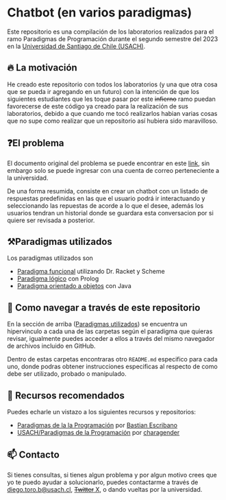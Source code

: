 # Chatbot (en varios paradigmas)

Este repositorio es una compilación de los laboratorios realizados para el ramo Paradigmas de Programación durante el segundo semestre del 2023 en la [Universidad de Santiago de Chile (USACH)](https://usach.cl).



## 🔥 La motivación
He creado este repositorio con todos los laboratorios (y una que otra cosa que se pueda ir agregando en un futuro) con la intención de que los siguientes estudiantes que les toque pasar por este ~~infierno~~ ramo puedan favorecerse de este código ya creado para la realización de sus laboratorios, debido a que cuando me tocó realizarlos habian varias cosas que no supe como realizar que un repositorio así hubiera sido maravilloso.

## ❓El problema

El documento original del problema se puede encontrar en este [link](https://docs.google.com/document/d/1L-B2b3J71Baqa_IuZt6EmRwDlxC0qzWn9YJAm6FIiJk/edit?usp=sharing), sin embargo solo se puede ingresar con una cuenta de correo perteneciente a la universidad.

De una forma resumida, consiste en crear un chatbot con un listado de respuestas predefinidas en las que el usuario podrá ir interactuando y seleccionando las repuestas de acorde a lo que el desee, además los usuarios tendran un historial donde se guardara esta conversacion por si quiere ser revisada a posterior.

## ⚒️Paradigmas utilizados

Los paradigmas utilizados son

 - [Paradigma funcional](/funcional) utilizando Dr. Racket y Scheme
 - [Paradigma lógico](/logico) con Prolog
 - [Paradigma orientado a objetos](/oop) con Java

## 🚗 Como navegar a través de este repositorio

En la sección de arriba ([Paradigmas utilizados](#paradigmas-utilizados)) se encuentra un hipervinculo a cada una de las carpetas según el paradigma que quieras revisar, igualmente puedes acceder a ellos a través del mismo navegador de archivos incluido en GitHub.

Dentro de estas carpetas encontraras otro `README.md` especifico para cada uno, donde podras obtener instrucciones especificas al respecto de como debe ser utilizado, probado o manipulado.


## 🔗 Recursos recomendados

Puedes echarle un vistazo a los siguientes recursos y repositorios:
- [Paradigmas de la la Programación](https://github.com/devasty/paradigmas-de-la-programacion) por [Bastian Escribano](https://github.com/devasty)
- [USACH/Paradigmas de la Programación](https://github.com/charagender/USACH/tree/main/Paradigmas%20de%20la%20Programación) por [charagender](https://github.com/charagender)

## 📫 Contacto

Si tienes consultas, si tienes algun problema y por algun motivo crees que yo te puedo ayudar a solucionarlo, puedes contactarme a través de [diego.toro.b@usach.cl](mailto:diego.toro.b@usach.cl), [~~Twitter~~ X](https://twitter.com/torokoko), o dando vueltas por la universidad.
